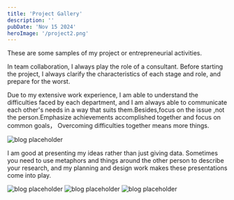 ```yaml
---
title: 'Project Gallery'
description: ''
pubDate: 'Nov 15 2024'
heroImage: '/project2.png'
---
```


These are some samples of my project or entrepreneurial activities.

In team collaboration, I always play the role of a consultant. Before starting the project, I always clarify the characteristics of each stage and role, and prepare for the worst.

Due to my extensive work experience, I am able to understand the difficulties faced by each department, and I am always able to communicate each other's needs in a way that suits them.Besides,focus on the issue ,not the person.Emphasize achievements accomplished together and focus on common goals， Overcoming difficulties together means more things.


![blog placeholder](/project1.png)

I am good at presenting my ideas rather than just giving data. Sometimes you need to use metaphors and things around the other person to describe your research, and my planning and design work makes these presentations come into play.

![blog placeholder](/project2.png)
![blog placeholder](/project3.png)
![blog placeholder](/Prototype1.png)

